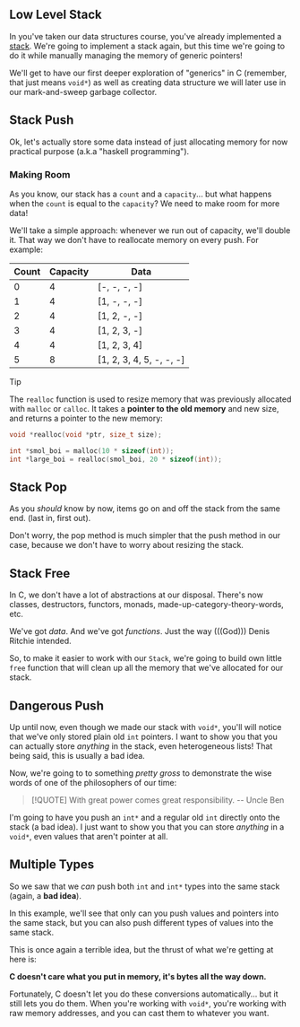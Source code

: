 ## Low Level Stack
In you've taken our data structures course, you've already implemented a <u>stack</u>. We're going to implement a stack again, but this time we're going to do it while manually managing the memory of generic pointers!

We'll get to have our first deeper exploration of "generics" in C (remember, that just means `void*`) as well as creating data structure we will later use in our mark-and-sweep garbage collector.

## Stack Push
Ok, let's actually store some data instead of just allocating memory for now practical purpose (a.k.a "haskell programming").

### Making Room 
As you know, our stack has a `count` and a `capacity`... but what happens when the `count` is equal to the `capacity`? We need to make room for more data!

We'll take a simple approach: whenever we run out of capacity, we'll double it. That way we don't have to reallocate memory on every push. For example:

|Count|Capacity|Data|
|---|---|---|
|0|4|[-, -, -, -]|
|1|4|[1, -, -, -]|
|2|4|[1, 2, -, -]|
|3|4|[1, 2, 3, -]|
|4|4|[1, 2, 3, 4]|
|5|8|[1, 2, 3, 4, 5, -, -, -]|
> [!TIP]
> The `realloc` function is used to resize memory that was previously allocated with `malloc` or `calloc`. It takes a **pointer to the old memory** and new size, and returns a pointer to the new memory:
> 

```c
void *realloc(void *ptr, size_t size);
```

```c
int *smol_boi = malloc(10 * sizeof(int));
int *large_boi = realloc(smol_boi, 20 * sizeof(int));
```

## Stack Pop
As you *should* know by now, items go on and off the stack from the same end. (last in, first out).

Don't worry, the pop method is much simpler that the push method in our case, because we don't have to worry about resizing the stack.

## Stack Free
In C, we don't have a lot of abstractions at our disposal. There's now classes, destructors, functors, monads, made-up-category-theory-words, etc.

We've got *data*. And we've got *functions*. Just the way (((God))) Denis Ritchie intended.

So, to make it easier to work with our `Stack`, we're going to build own little `free` function that will clean up all the memory that we've allocated for our stack.

## Dangerous Push
Up until now, even though we made our stack with `void*`, you'll will notice that we've only stored plain old `int` pointers. I want to show you that you can actually store *anything* in the stack, even heterogeneous lists! That being said, this is usually a bad idea.

Now, we're going to to something *pretty gross* to demonstrate the wise words of one of the philosophers of our time:

> [!QUOTE]
> With great power comes great responsibility. 
> -- Uncle Ben

I'm going to have you push an `int*` and a regular old `int` directly onto the stack (a bad idea). I just want to show you that you can store *anything* in a `void*`, even values that aren't pointer at all.

## Multiple Types
So we saw that we *can* push both `int` and `int*` types into the same stack (again, a **bad idea**).

In this example, we'll see that only can you push values and pointers into the same stack, but you can also push different types of values into the same stack.

This is once again a terrible idea, but the thrust of what we're getting at here is:

**C doesn't care what you put in memory, it's bytes all the way down.**

Fortunately, C doesn't let you do these conversions automatically... but it still lets you do them. When you're working with `void*`, you're working with raw memory addresses, and you can cast them to whatever you want.

